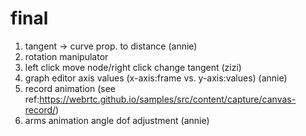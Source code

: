 # final
1. tangent -> curve prop. to distance (annie)
2. rotation manipulator 
3. left click move node/right click change tangent (zizi)
4. graph editor axis values (x-axis:frame vs. y-axis:values) (annie)
5. record animation (see ref:https://webrtc.github.io/samples/src/content/capture/canvas-record/)
6. arms animation angle dof adjustment (annie)
